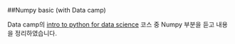 ##Numpy basic (with Data camp)

Data camp의 [intro to python for data science](https://www.datacamp.com/courses/intro-to-python-for-data-science) 코스 중 Numpy 부분을 듣고 내용을 정리하였습니다.

